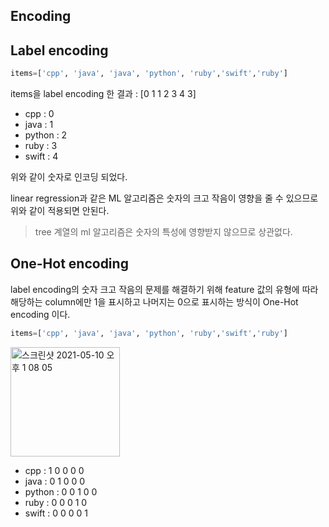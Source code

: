 <h2>Encoding</h2>


<h2>Label encoding</h2>

```python
items=['cpp', 'java', 'java', 'python', 'ruby','swift','ruby']
```

items을 label encoding 한 결과 : [0 1 1 2 3 4 3]<br>

- cpp : 0
- java : 1
- python : 2
- ruby : 3
- swift : 4

위와 같이 숫자로 인코딩 되었다.<br>

linear regression과 같은 ML 알고리즘은 숫자의 크고 작음이 영향을 줄 수 있으므로 위와 같이 적용되면 안된다.<br>

> tree 계열의 ml 알고리즘은 숫자의 특성에 영향받지 않으므로 상관없다.

<h2>One-Hot encoding</h2>

label encoding의 숫자 크고 작음의 문제를 해결하기 위해 feature 값의 유형에 따라 해당하는 column에만 1을 표시하고 나머지는 0으로 표시하는 방식이 One-Hot encoding 이다.<br>

```python
items=['cpp', 'java', 'java', 'python', 'ruby','swift','ruby']
```

<img width="175" alt="스크린샷 2021-05-10 오후 1 08 05" src="https://user-images.githubusercontent.com/54436228/117604824-4fac5380-b191-11eb-8a11-ff7258fce05a.png">

- cpp    : 1 0 0 0 0
- java   : 0 1 0 0 0
- python : 0 0 1 0 0
- ruby   : 0 0 0 1 0
- swift  : 0 0 0 0 1


